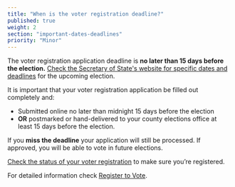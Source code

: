 ```yaml
---
title: "When is the voter registration deadline?"
published: true
weight: 2
section: "important-dates-deadlines"
priority: "Minor"
---
```

The voter registration application deadline is **no later than 15 days before the election.** [Check the Secretary of State's website for specific dates and deadlines](http://www.sos.ca.gov/elections/) for the upcoming election.  

It is important that your voter registration application be filled out completely and:  
- Submitted online no later than midnight 15 days before the election
- **OR** postmarked or hand-delivered to your county elections office at least 15 days before the election.

If you **miss the deadline** your application will still be processed.  If approved, you will be able to vote in future elections.  

[Check the status of your voter registration](http://www.sos.ca.gov/elections/registration-status/) to make sure you’re registered.  

For detailed information check [Register to Vote](#section-register-to-vote).
